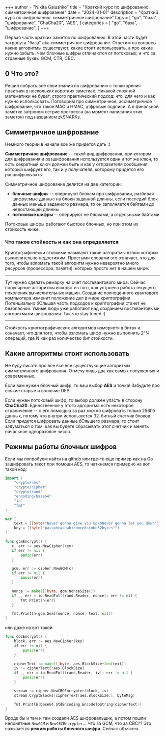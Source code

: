+++
author = "Nikita Galushko"
title = "Краткий курс по шифрованию: симметричное шифрование"
date = "2024-01-01"
description = "Краткий курс по шифрованию: симметричное шифрование"
tags = [
    "go",
    "база",
    "шифрование",
    "ChaCha20", "AES",
]
categories = [
    "go",
    "база",
    "шифрование",
]
+++

Первая часть кратких заметок по шифрованию. В этой части будет затронута "база" aka симметричное шифрование. Ответим на вопросы какие алгоритмы существуют, какие стоит использовать, а про какие нужно забыть; чем блочные шифры отличаются от потоковых; и что за странные буквы GCM, CTR, CBC.

## 0 Что это?

Решил собрать все свои знания по шифрованию с точки зрения практики в нескольких коротких заметках. Никакой сложной математики не будет, строго практический подход: что, для чего и как нужно использовать. Поговорим про симметричное, ассиметричное шифрование, что такое MAC и HMAC, цтфровые подписи. А в финальной заметке затронем острие прогресса (на момент написания этих заметок) под названием zkSNARKs.

## Симметричное шифрование

Немного теории в начале все же придется дать :)

**Симметричное шифрование** -- такой вид шифрования, при котором для шифрования и разшифрования используется один и тот же ключ, то есть секретный ключ должен быть и как у отправителя сообщения, который шифрует его, так и у получателя, которому придется его расшифровывать.

Симметричное шифрование делится на две категории:
- **блочные шифры** -- оперируют блокам про шифровании, разбивая шифруемые данные на блоки заданной длинны, если последий блок данных меньше заданного размера, то он заполняется байтами до недостающей длинны
- **потоковые шифры** -- оперируют не блоками, а отдельными байтами

Потоковые шифры работают быстрее блочных, но при этом их стойкость ниже.

### Что такое стойкость и как она определяется

Криптографически стойкими называют такие алгоритмы взлом которых вычислительно недостижим. Простыми словами это означает, что для того, чтобы взломать такой алгоритм нужно невероятно много ресурсов (процессора, памяти), которых просто нет в нашем мире.

- - - -

Тут нужно сделать ремарку на счет постквантового мира. Сейчас популярные алгоритмы исходят из того, как устроена работа текущего поколения вычислительных машин. Создание полноценного квантового компьютера изменит положение дел в мире криптографии. Потенциально бОльшая часть подходов к криптографии станет не безопасной. Умные люди уже работают над созданием постквантовыми алгоритмами шифрования. Так что stay tuned :)

- - - -

Стойкость криптографических алгоритмов измеряетя в битах и означает, что для того, чтобы взломать шифр нужно выполнить 2^N операций, где N как раз количество бит стойкости.

## Какие алгоритмы стоит использовать

Не буду писать про все все все существующие алгоритмы симметричного шифрования. Отмечу лишь два как самых популярных и современных.

Если вам нужен блочный шифр, то ваш выбор **AES** и точка! Забудьте про всякие старые и вонючие DES.

Если нужен потоковый шифр, то выбор должен упасть в сторону **ChaCha20**. Единственное у этого адгоритма есть некоторое ограничение -- с его помощью за раз можно шифровать только 256Гб данных, потому что внутри используется 32-битный счетчик блоков. Если придется шифровать данные бОльшего размера, то стоит задуматься о том, как вы будете сбрасывать этот счетчик и менять начальное одноразовое число.

## Режимы работы блочных шифров

Если мы попробуем найти на github или где-то еще пример как на Go зашифровать текст при помощи AES, то наткнемся примерно на вот такой код:

```go
import (
	"crypto/aes"
	"crypto/cipher"
	"crypto/rand"
	"encoding/base64"
	"io"
	"fmt"
)

var (
	text = []byte("Never gonna give you up\nNever gonna let you down")
	key = []byte("passphrasewhichneedstobe32bytes!")
)

func gcmEncrypt() {
   c, err := aes.NewCipher(key)
   if err != nil {
       panic(err)
   }

   gcm, err := cipher.NewGCM(c)
   if err != nil {
       panic(err)
   }

   nonce := make([]byte, gcm.NonceSize())
   if _, err = io.ReadFull(rand.Reader, nonce); err != nil {
       fmt.Println(err)
   }

   fmt.Println(gcm.Seal(nonce, nonce, text, nil))
}
```

или даже на вот такой:

```go
func cbcEncrypt() {
	block, err := aes.NewCipher(key)
	if err != nil {
		panic(err)
	}

	cipherText := make([]byte, aes.BlockSize+len(text))
	iv := cipherText[:aes.BlockSize]
	if _, err = io.ReadFull(rand.Reader, iv); err != nil {
		panic(err)
	}

	stream := cipher.NewCBCEncrypter(block, iv)
	stream.CryptBlocks(cipherText[aes.BlockSize:], byteMsg)

	fmt.Printlb(base64.StdEncoding.EncodeToString(cipherText))
}
```

Вроде бы и там и там создали AES шифровальщик, а потом пошли непонятные `NewGCM` и `NewCBCEncrypter`… Что за GCM, что за CBC?? Это называется **режим работы блочного шифра**. Сейчас объясню.
